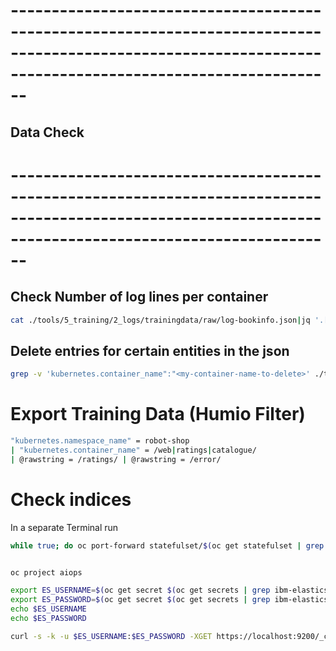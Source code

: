 # ----------------------------------------------------------------------------------------------------------------------------------------------------------
## Data Check
# ----------------------------------------------------------------------------------------------------------------------------------------------------------



## Check Number of log lines per container

```bash
cat ./tools/5_training/2_logs/trainingdata/raw/log-bookinfo.json|jq '.["kubernetes.container_name"]' | sort | uniq -c
```

## Delete entries for certain entities in the json

```bash
grep -v 'kubernetes.container_name":"<my-container-name-to-delete>' ./tools/5_training/2_logs/trainingdata/raw/log-bookinfo.json > final.json
```

# Export Training Data (Humio Filter)

```bash
"kubernetes.namespace_name" = robot-shop
| "kubernetes.container_name" = /web|ratings|catalogue/
| @rawstring = /ratings/ | @rawstring = /error/
```


# Check indices

In a separate Terminal run

```bash
while true; do oc port-forward statefulset/$(oc get statefulset | grep aiops-ibm-elasticsearch-es-server-all | awk '{print $1}') 9200; done
```



```bash

oc project aiops

export ES_USERNAME=$(oc get secret $(oc get secrets | grep ibm-elasticsearch-secret | awk '!/-min/' | awk '{print $1;}') -o jsonpath="{.data.username}"| base64 --decode)
export ES_PASSWORD=$(oc get secret $(oc get secrets | grep ibm-elasticsearch-secret | awk '!/-min/' | awk '{print $1;}') -o jsonpath="{.data.password}"| base64 --decode)
echo $ES_USERNAME
echo $ES_PASSWORD

curl -s -k -u $ES_USERNAME:$ES_PASSWORD -XGET https://localhost:9200/_cat/indices

```
